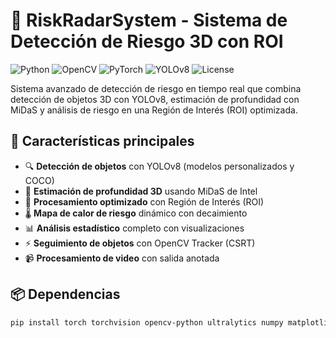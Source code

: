 # 🚗 RiskRadarSystem - Sistema de Detección de Riesgo 3D con ROI

![Python](https://img.shields.io/badge/python-3.8%2B-blue)
![OpenCV](https://img.shields.io/badge/OpenCV-4.5%2B-orange)
![PyTorch](https://img.shields.io/badge/PyTorch-1.10%2B-red)
![YOLOv8](https://img.shields.io/badge/YOLO-v8-green)
![License](https://img.shields.io/badge/license-MIT-green)

Sistema avanzado de detección de riesgo en tiempo real que combina detección de objetos 3D con YOLOv8, estimación de profundidad con MiDaS y análisis de riesgo en una Región de Interés (ROI) optimizada.

## 🚀 Características principales

- 🔍 **Detección de objetos** con YOLOv8 (modelos personalizados y COCO)
- 📏 **Estimación de profundidad 3D** usando MiDaS de Intel
- 🎯 **Procesamiento optimizado** con Región de Interés (ROI)
- 🌡️ **Mapa de calor de riesgo** dinámico con decaimiento
- 📊 **Análisis estadístico** completo con visualizaciones
- ⚡ **Seguimiento de objetos** con OpenCV Tracker (CSRT)
- 📹 **Procesamiento de video** con salida anotada

## 📦 Dependencias

```bash
pip install torch torchvision opencv-python ultralytics numpy matplotlib

